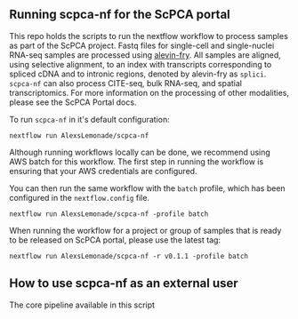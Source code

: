 ## Running scpca-nf for the ScPCA portal 

This repo holds the scripts to run the nextflow workflow to process samples as part of the ScPCA project.
Fastq files for single-cell and single-nuclei RNA-seq samples are processed using [alevin-fry](https://alevin-fry.readthedocs.io/en/latest/). All samples are aligned, using selective alignment, to an index with transcripts corresponding to spliced cDNA and to intronic regions, denoted by alevin-fry as `splici`. 
`scpca-nf` can also process CITE-seq, bulk RNA-seq, and spatial transcriptomics. 
For more information on the processing of other modalities, please see the ScPCA Portal docs. 

To run `scpca-nf` in it's default configuration: 

```
nextflow run AlexsLemonade/scpca-nf 
```

Although running workflows locally can be done, we recommend using AWS batch for this workflow. 
The first step in running the workflow is ensuring that your AWS credentials are configured. 

You can then run the same workflow with the `batch` profile, which has been configured in the `nextflow.config` file. 

```
nextflow run AlexsLemonade/scpca-nf -profile batch
```

When running the workflow for a project or group of samples that is ready to be released on ScPCA portal, please use the latest tag: 
```
nextflow run AlexsLemonade/scpca-nf -r v0.1.1 -profile batch
```

## How to use scpca-nf as an external user 

The core pipeline available in this script 